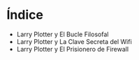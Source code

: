 # Índice

* Larry Plotter y El Bucle Filosofal
* Larry Plotter y La Clave Secreta del Wifi
* Larry Plotter y El Prisionero de Firewall
